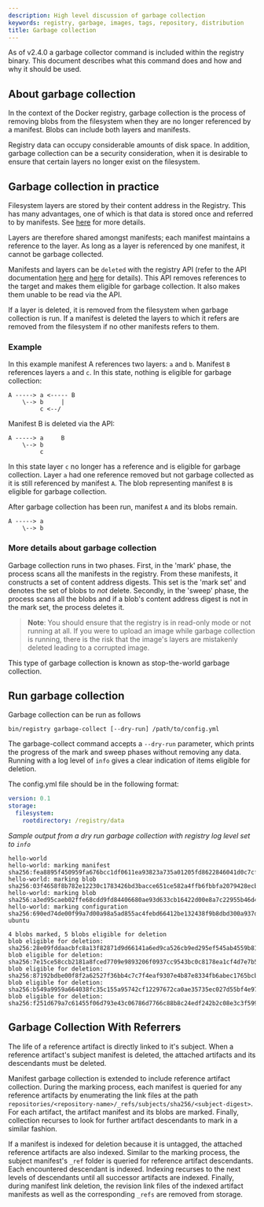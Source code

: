 ```yaml
---
description: High level discussion of garbage collection
keywords: registry, garbage, images, tags, repository, distribution
title: Garbage collection
---
```


As of v2.4.0 a garbage collector command is included within the registry binary.
This document describes what this command does and how and why it should be used.

## About garbage collection

In the context of the Docker registry, garbage collection is the process of
removing blobs from the filesystem when they are no longer referenced by a
manifest. Blobs can include both layers and manifests.

Registry data can occupy considerable amounts of disk space. In addition,
garbage collection can be a security consideration, when it is desirable to ensure
that certain layers no longer exist on the filesystem.

## Garbage collection in practice

Filesystem layers are stored by their content address in the Registry. This
has many advantages, one of which is that data is stored once and referred to by manifests.
See [here](compatibility.md#content-addressable-storage-cas) for more details.

Layers are therefore shared amongst manifests; each manifest maintains a reference
to the layer. As long as a layer is referenced by one manifest, it cannot be garbage
collected.

Manifests and layers can be `deleted` with the registry API (refer to the API
documentation [here](spec/api.md#deleting-a-layer) and
[here](spec/api.md#deleting-an-image) for details). This API removes references
to the target and makes them eligible for garbage collection. It also makes them
unable to be read via the API.

If a layer is deleted, it is removed from the filesystem when garbage collection
is run. If a manifest is deleted the layers to which it refers are removed from
the filesystem if no other manifests refers to them.


### Example

In this example manifest A references two layers: `a` and `b`. Manifest `B` references
layers `a` and `c`. In this state, nothing is eligible for garbage collection:

```
A -----> a <----- B
    \--> b     |
         c <--/
```

Manifest B is deleted via the API:

```
A -----> a     B
    \--> b
         c
```

In this state layer `c` no longer has a reference and is eligible for garbage
collection. Layer `a` had one reference removed but not garbage
collected as it is still referenced by manifest `A`. The blob representing
manifest `B` is eligible for garbage collection.

After garbage collection has been run, manifest `A` and its blobs remain.

```
A -----> a
    \--> b
```


### More details about garbage collection

Garbage collection runs in two phases. First, in the 'mark' phase, the process
scans all the manifests in the registry. From these manifests, it constructs a
set of content address digests. This set is the 'mark set' and denotes the set
of blobs to *not* delete. Secondly, in the 'sweep' phase, the process scans all
the blobs and if a blob's content address digest is not in the mark set, the
process deletes it.


> **Note**: You should ensure that the registry is in read-only mode or not running at
> all. If you were to upload an image while garbage collection is running, there is the
> risk that the image's layers are mistakenly deleted leading to a corrupted image.

This type of garbage collection is known as stop-the-world garbage collection.

## Run garbage collection

Garbage collection can be run as follows

`bin/registry garbage-collect [--dry-run] /path/to/config.yml`

The garbage-collect command accepts a `--dry-run` parameter, which prints the progress
of the mark and sweep phases without removing any data. Running with a log level of `info`
gives a clear indication of items eligible for deletion.

The config.yml file should be in the following format:

```yaml
version: 0.1
storage:
  filesystem:
    rootdirectory: /registry/data
```

_Sample output from a dry run garbage collection with registry log level set to `info`_

```
hello-world
hello-world: marking manifest sha256:fea8895f450959fa676bcc1df0611ea93823a735a01205fd8622846041d0c7cf
hello-world: marking blob sha256:03f4658f8b782e12230c1783426bd3bacce651ce582a4ffb6fbbfa2079428ecb
hello-world: marking blob sha256:a3ed95caeb02ffe68cdd9fd84406680ae93d633cb16422d00e8a7c22955b46d4
hello-world: marking configuration sha256:690ed74de00f99a7d00a98a5ad855ac4febd66412be132438f9b8dbd300a937d
ubuntu

4 blobs marked, 5 blobs eligible for deletion
blob eligible for deletion: sha256:28e09fddaacbfc8a13f82871d9d66141a6ed9ca526cb9ed295ef545ab4559b81
blob eligible for deletion: sha256:7e15ce58ccb2181a8fced7709e9893206f0937cc9543bc0c8178ea1cf4d7e7b5
blob eligible for deletion: sha256:87192bdbe00f8f2a62527f36bb4c7c7f4eaf9307e4b87e8334fb6abec1765bcb
blob eligible for deletion: sha256:b549a9959a664038fc35c155a95742cf12297672ca0ae35735ec027d55bf4e97
blob eligible for deletion: sha256:f251d679a7c61455f06d793e43c06786d7766c88b8c24edf242b2c08e3c3f599
```

## Garbage Collection With Referrers

The life of a reference artifact is directly linked to it's subject. When a reference artifact's subject manifest is deleted, the attached artifacts and its descendants must be deleted.

Manifest garbage collection is extended to include reference artifact collection. During the marking process, each manifest is queried for any reference artifacts by enumerating the link files at the path `repositories/<repository-name>/_refs/subjects/sha256/<subject-digest>`. For each artifact, the artifact manifest and its blobs are marked. Finally, collection recurses to look for further artifact descendants to mark in a similar fashion.

If a manifest is indexed for deletion because it is untagged, the attached reference artifacts are also indexed. Similar to the marking process, the subject manifest's `_ref` folder is queried for reference artifact descendants. Each encountered descendant is indexed. Indexing recurses to the next levels of descendants until all successor artifacts are indexed. Finally, during manifest link deletion, the revision link files of the indexed artifact manifests as well as the corresponding `_refs` are removed from storage. 